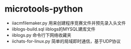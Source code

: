 microtools-python
=================
* iiacmfilemaker.py     用来创建程序竞赛文件并预先录入头文件
* iiblogs-build.sql     iiblogs的MYSQL建库文件
* iiblogs.py            命令行下网络收藏夹
* iichats-for-linux.py  简单的局域即时通信，基于UDP协议
